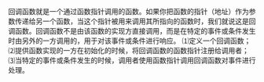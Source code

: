 回调函数就是一个通过函数指针调用的函数。如果你把函数的指针（地址）作为参数传递给另一个函数，当这个指针被用来调用其所指向的函数时，我们就说这是回调函数。回调函数不是由该函数的实现方直接调用，而是在特定的事件或条件发生时由另外的一方调用的，用于对该事件或条件进行响应。
⑴定义一个回调函数；
⑵提供函数实现的一方在初始化的时候，将回调函数的函数指针注册给调用者；
⑶当特定的事件或条件发生的时候，调用者使用函数指针调用回调函数对事件进行处理。
